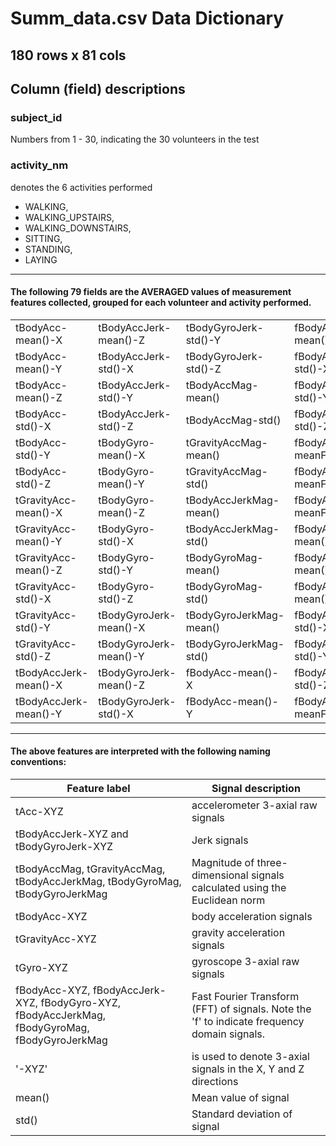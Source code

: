 
# Summ_data.csv Data Dictionary

## 180 rows x 81 cols

## Column (field) descriptions 


### subject_id

Numbers from 1 - 30, indicating the 30 volunteers in the test

### activity_nm

denotes the 6 activities performed 
- WALKING, 
- WALKING_UPSTAIRS, 
- WALKING_DOWNSTAIRS, 
- SITTING, 
- STANDING, 
- LAYING

___

#### The following 79 fields are the AVERAGED values of measurement features collected, grouped for each volunteer and activity performed.

|        |        |        |        |        |        |
| ------ | ------ | ------ | ------ | ------ | ------ |
|tBodyAcc-mean()-X	|tBodyAccJerk-mean()-Z	|tBodyGyroJerk-std()-Y	|fBodyAcc-mean()-Z	|fBodyAccJerk-meanFreq()-Y	|fBodyBodyAccJerkMag-mean()	|
|tBodyAcc-mean()-Y	|tBodyAccJerk-std()-X	|tBodyGyroJerk-std()-Z	|fBodyAcc-std()-X	|fBodyAccJerk-meanFreq()-Z	|fBodyBodyAccJerkMag-std()	|
|tBodyAcc-mean()-Z	|tBodyAccJerk-std()-Y	|tBodyAccMag-mean()	|fBodyAcc-std()-Y	|fBodyGyro-mean()-X	|fBodyBodyAccJerkMag-meanFreq()	|
|tBodyAcc-std()-X	|tBodyAccJerk-std()-Z	|tBodyAccMag-std()	|fBodyAcc-std()-Z	|fBodyGyro-mean()-Y	|fBodyBodyGyroMag-mean()	|
|tBodyAcc-std()-Y	|tBodyGyro-mean()-X	|tGravityAccMag-mean()	|fBodyAcc-meanFreq()-X	|fBodyGyro-mean()-Z	|fBodyBodyGyroMag-std()	|
|tBodyAcc-std()-Z	|tBodyGyro-mean()-Y	|tGravityAccMag-std()	|fBodyAcc-meanFreq()-Y	|fBodyGyro-std()-X	|fBodyBodyGyroMag-meanFreq()	|
|tGravityAcc-mean()-X	|tBodyGyro-mean()-Z	|tBodyAccJerkMag-mean()	|fBodyAcc-meanFreq()-Z	|fBodyGyro-std()-Y	|fBodyBodyGyroJerkMag-mean()	|
|tGravityAcc-mean()-Y	|tBodyGyro-std()-X	|tBodyAccJerkMag-std()	|fBodyAccJerk-mean()-X	|fBodyGyro-std()-Z	|fBodyBodyGyroJerkMag-std()	|
|tGravityAcc-mean()-Z	|tBodyGyro-std()-Y	|tBodyGyroMag-mean()	|fBodyAccJerk-mean()-Y	|fBodyGyro-meanFreq()-X	|fBodyBodyGyroJerkMag-meanFreq()	|
|tGravityAcc-std()-X	|tBodyGyro-std()-Z	|tBodyGyroMag-std()	|fBodyAccJerk-mean()-Z	|fBodyGyro-meanFreq()-Y	|	|
|tGravityAcc-std()-Y	|tBodyGyroJerk-mean()-X	|tBodyGyroJerkMag-mean()	|fBodyAccJerk-std()-X	|fBodyGyro-meanFreq()-Z	|	|
|tGravityAcc-std()-Z	|tBodyGyroJerk-mean()-Y	|tBodyGyroJerkMag-std()	|fBodyAccJerk-std()-Y	|fBodyAccMag-mean()	|	|
|tBodyAccJerk-mean()-X	|tBodyGyroJerk-mean()-Z	|fBodyAcc-mean()-X	|fBodyAccJerk-std()-Z	|fBodyAccMag-std()	|	|
|tBodyAccJerk-mean()-Y	|tBodyGyroJerk-std()-X	|fBodyAcc-mean()-Y	|fBodyAccJerk-meanFreq()-X	|fBodyAccMag-meanFreq()	|	|

___
#### The above features are interpreted with the following naming conventions:

|Feature label |Signal description	 |
| ------------ | ------------------- |
|tAcc-XYZ      |	 accelerometer 3-axial raw signals |
|tBodyAccJerk-XYZ and tBodyGyroJerk-XYZ|	 Jerk signals |
|tBodyAccMag, tGravityAccMag, tBodyAccJerkMag, tBodyGyroMag, tBodyGyroJerkMag|	 Magnitude of three-dimensional signals calculated using the Euclidean norm |
|tBodyAcc-XYZ|	 body acceleration signals |
|tGravityAcc-XYZ|	 gravity acceleration signals |
|tGyro-XYZ|	 gyroscope 3-axial raw signals |
|fBodyAcc-XYZ, fBodyAccJerk-XYZ, fBodyGyro-XYZ, fBodyAccJerkMag, fBodyGyroMag, fBodyGyroJerkMag|	 Fast Fourier Transform (FFT) of signals. Note the 'f' to indicate frequency domain signals.|
| '-XYZ'|	 is used to denote 3-axial signals in the X, Y and Z directions|
|mean()|	Mean value of signal|
|std()|	Standard deviation of signal|
